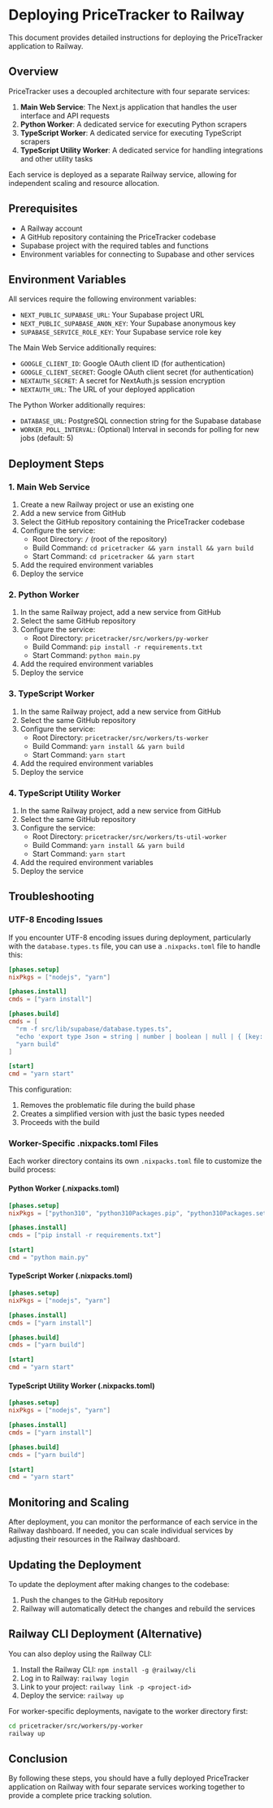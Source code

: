 # Deploying PriceTracker to Railway

This document provides detailed instructions for deploying the PriceTracker application to Railway.

## Overview

PriceTracker uses a decoupled architecture with four separate services:

1. **Main Web Service**: The Next.js application that handles the user interface and API requests
2. **Python Worker**: A dedicated service for executing Python scrapers
3. **TypeScript Worker**: A dedicated service for executing TypeScript scrapers
4. **TypeScript Utility Worker**: A dedicated service for handling integrations and other utility tasks

Each service is deployed as a separate Railway service, allowing for independent scaling and resource allocation.

## Prerequisites

- A Railway account
- A GitHub repository containing the PriceTracker codebase
- Supabase project with the required tables and functions
- Environment variables for connecting to Supabase and other services

## Environment Variables

All services require the following environment variables:

- `NEXT_PUBLIC_SUPABASE_URL`: Your Supabase project URL
- `NEXT_PUBLIC_SUPABASE_ANON_KEY`: Your Supabase anonymous key
- `SUPABASE_SERVICE_ROLE_KEY`: Your Supabase service role key

The Main Web Service additionally requires:

- `GOOGLE_CLIENT_ID`: Google OAuth client ID (for authentication)
- `GOOGLE_CLIENT_SECRET`: Google OAuth client secret (for authentication)
- `NEXTAUTH_SECRET`: A secret for NextAuth.js session encryption
- `NEXTAUTH_URL`: The URL of your deployed application

The Python Worker additionally requires:

- `DATABASE_URL`: PostgreSQL connection string for the Supabase database
- `WORKER_POLL_INTERVAL`: (Optional) Interval in seconds for polling for new jobs (default: 5)

## Deployment Steps

### 1. Main Web Service

1. Create a new Railway project or use an existing one
2. Add a new service from GitHub
3. Select the GitHub repository containing the PriceTracker codebase
4. Configure the service:
   - Root Directory: `/` (root of the repository)
   - Build Command: `cd pricetracker && yarn install && yarn build`
   - Start Command: `cd pricetracker && yarn start`
5. Add the required environment variables
6. Deploy the service

### 2. Python Worker

1. In the same Railway project, add a new service from GitHub
2. Select the same GitHub repository
3. Configure the service:
   - Root Directory: `pricetracker/src/workers/py-worker`
   - Build Command: `pip install -r requirements.txt`
   - Start Command: `python main.py`
4. Add the required environment variables
5. Deploy the service

### 3. TypeScript Worker

1. In the same Railway project, add a new service from GitHub
2. Select the same GitHub repository
3. Configure the service:
   - Root Directory: `pricetracker/src/workers/ts-worker`
   - Build Command: `yarn install && yarn build`
   - Start Command: `yarn start`
4. Add the required environment variables
5. Deploy the service

### 4. TypeScript Utility Worker

1. In the same Railway project, add a new service from GitHub
2. Select the same GitHub repository
3. Configure the service:
   - Root Directory: `pricetracker/src/workers/ts-util-worker`
   - Build Command: `yarn install && yarn build`
   - Start Command: `yarn start`
4. Add the required environment variables
5. Deploy the service

## Troubleshooting

### UTF-8 Encoding Issues

If you encounter UTF-8 encoding issues during deployment, particularly with the `database.types.ts` file, you can use a `.nixpacks.toml` file to handle this:

```toml
[phases.setup]
nixPkgs = ["nodejs", "yarn"]

[phases.install]
cmds = ["yarn install"]

[phases.build]
cmds = [
  "rm -f src/lib/supabase/database.types.ts",
  "echo 'export type Json = string | number | boolean | null | { [key: string]: Json | undefined } | Json[]; export type Database = any;' > src/lib/supabase/database.types.ts",
  "yarn build"
]

[start]
cmd = "yarn start"
```

This configuration:
1. Removes the problematic file during the build phase
2. Creates a simplified version with just the basic types needed
3. Proceeds with the build

### Worker-Specific .nixpacks.toml Files

Each worker directory contains its own `.nixpacks.toml` file to customize the build process:

#### Python Worker (.nixpacks.toml)

```toml
[phases.setup]
nixPkgs = ["python310", "python310Packages.pip", "python310Packages.setuptools", "python310Packages.wheel"]

[phases.install]
cmds = ["pip install -r requirements.txt"]

[start]
cmd = "python main.py"
```

#### TypeScript Worker (.nixpacks.toml)

```toml
[phases.setup]
nixPkgs = ["nodejs", "yarn"]

[phases.install]
cmds = ["yarn install"]

[phases.build]
cmds = ["yarn build"]

[start]
cmd = "yarn start"
```

#### TypeScript Utility Worker (.nixpacks.toml)

```toml
[phases.setup]
nixPkgs = ["nodejs", "yarn"]

[phases.install]
cmds = ["yarn install"]

[phases.build]
cmds = ["yarn build"]

[start]
cmd = "yarn start"
```

## Monitoring and Scaling

After deployment, you can monitor the performance of each service in the Railway dashboard. If needed, you can scale individual services by adjusting their resources in the Railway dashboard.

## Updating the Deployment

To update the deployment after making changes to the codebase:

1. Push the changes to the GitHub repository
2. Railway will automatically detect the changes and rebuild the services

## Railway CLI Deployment (Alternative)

You can also deploy using the Railway CLI:

1. Install the Railway CLI: `npm install -g @railway/cli`
2. Log in to Railway: `railway login`
3. Link to your project: `railway link -p <project-id>`
4. Deploy the service: `railway up`

For worker-specific deployments, navigate to the worker directory first:

```bash
cd pricetracker/src/workers/py-worker
railway up
```

## Conclusion

By following these steps, you should have a fully deployed PriceTracker application on Railway with four separate services working together to provide a complete price tracking solution.
